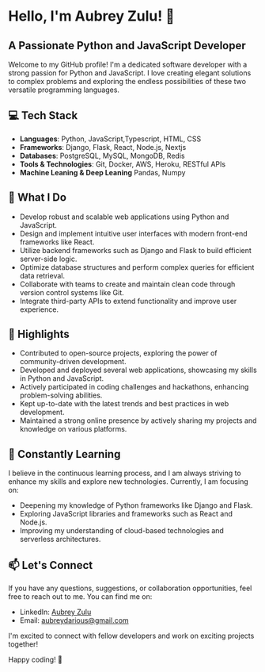 # Hello, I'm Aubrey Zulu! 👋
## A Passionate Python and JavaScript Developer
Welcome to my GitHub profile! I'm a dedicated software developer with a strong passion for Python and JavaScript. I love creating elegant solutions to complex problems and exploring the endless possibilities of these two versatile programming languages.

## 💻 Tech Stack
- **Languages**: Python, JavaScript,Typescript, HTML, CSS
- **Frameworks**: Django, Flask, React, Node.js, Nextjs
- **Databases**: PostgreSQL, MySQL, MongoDB, Redis
- **Tools & Technologies**: Git, Docker, AWS, Heroku, RESTful APIs
- **Machine Leaning & Deep Leaning** Pandas, Numpy

## 🔭 What I Do
- Develop robust and scalable web applications using Python and JavaScript.
- Design and implement intuitive user interfaces with modern front-end frameworks like React.
- Utilize backend frameworks such as Django and Flask to build efficient server-side logic.
- Optimize database structures and perform complex queries for efficient data retrieval.
- Collaborate with teams to create and maintain clean code through version control systems like Git.
- Integrate third-party APIs to extend functionality and improve user experience.

## 🌟 Highlights
- Contributed to open-source projects, exploring the power of community-driven development.
- Developed and deployed several web applications, showcasing my skills in Python and JavaScript.
- Actively participated in coding challenges and hackathons, enhancing problem-solving abilities.
- Kept up-to-date with the latest trends and best practices in web development.
- Maintained a strong online presence by actively sharing my projects and knowledge on various platforms.

## 🌱 Constantly Learning
I believe in the continuous learning process, and I am always striving to enhance my skills and explore new technologies. Currently, I am focusing on:

- Deepening my knowledge of Python frameworks like Django and Flask.
- Exploring JavaScript libraries and frameworks such as React and Node.js.
- Improving my understanding of cloud-based technologies and serverless architectures.

## 📫 Let's Connect
If you have any questions, suggestions, or collaboration opportunities, feel free to reach out to me. You can find me on:

- LinkedIn: [Aubrey Zulu](https://www.linkedin.com/in/aubrey-zulu-854068167)
- Email: <aubreydarious@gmail.com>

I'm excited to connect with fellow developers and work on exciting projects together!

Happy coding! 🚀
